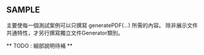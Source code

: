 ## SAMPLE

主要使每一個測試案例可以只撰寫 generatePDF(...) 所需的內容。
除非展示文件共通特性，才另行撰寫獨立文件Generator類別。


** TODO : 細部說明待補 ** 